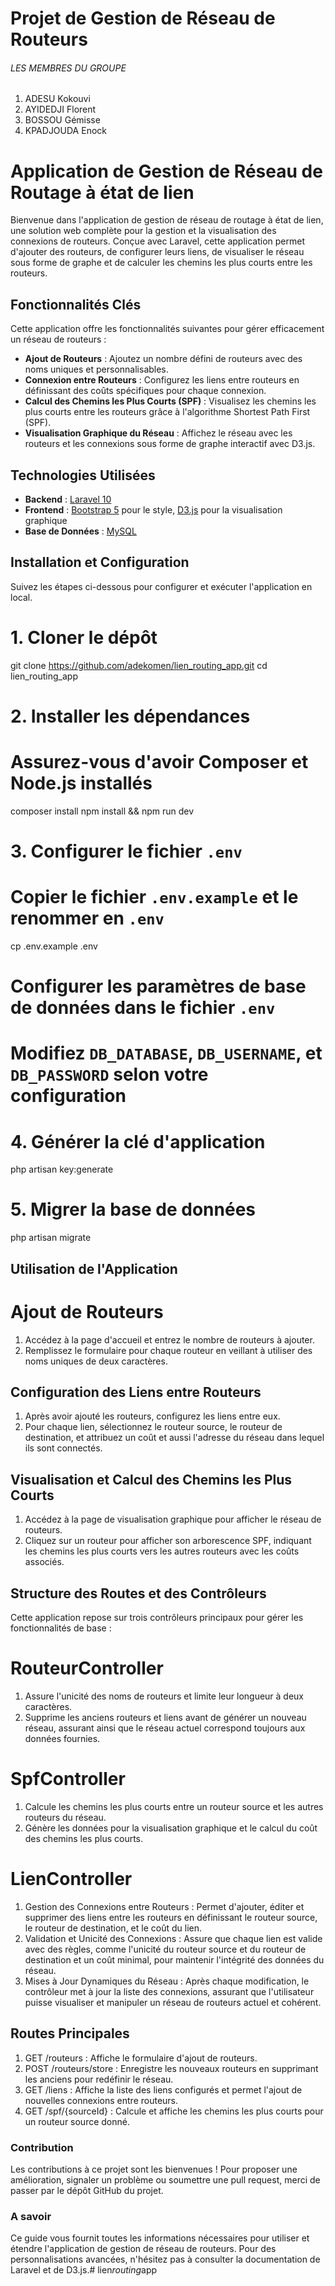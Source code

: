 # Projet de Gestion de Réseau de Routeurs

###### LES MEMBRES DU GROUPE

1. ADESU Kokouvi
2. AYIDEDJI Florent
3. BOSSOU Gémisse
4. KPADJOUDA Enock




# Application de Gestion de Réseau de Routage à état de lien

Bienvenue dans l'application de gestion de réseau de routage à état de lien, une solution web complète pour la gestion et la visualisation des connexions de routeurs. Conçue avec Laravel, cette application permet d'ajouter des routeurs, de configurer leurs liens, de visualiser le réseau sous forme de graphe et de calculer les chemins les plus courts entre les routeurs.

## Fonctionnalités Clés

Cette application offre les fonctionnalités suivantes pour gérer efficacement un réseau de routeurs :

- **Ajout de Routeurs** : Ajoutez un nombre défini de routeurs avec des noms uniques et personnalisables.
- **Connexion entre Routeurs** : Configurez les liens entre routeurs en définissant des coûts spécifiques pour chaque connexion.
- **Calcul des Chemins les Plus Courts (SPF)** : Visualisez les chemins les plus courts entre les routeurs grâce à l'algorithme Shortest Path First (SPF).
- **Visualisation Graphique du Réseau** : Affichez le réseau avec les routeurs et les connexions sous forme de graphe interactif avec D3.js.

## Technologies Utilisées

- **Backend** : [Laravel 10](https://laravel.com/)
- **Frontend** : [Bootstrap 5](https://getbootstrap.com/) pour le style, 
[D3.js](https://d3js.org/) pour la visualisation graphique
- **Base de Données** : [MySQL](https://www.mysql.com/)

## Installation et Configuration

Suivez les étapes ci-dessous pour configurer et exécuter l'application en local.


# 1. Cloner le dépôt
git clone https://github.com/adekomen/lien_routing_app.git
cd lien_routing_app

# 2. Installer les dépendances
# Assurez-vous d'avoir Composer et Node.js installés
composer install
npm install && npm run dev

# 3. Configurer le fichier `.env`
# Copier le fichier `.env.example` et le renommer en `.env`
cp .env.example .env

# Configurer les paramètres de base de données dans le fichier `.env`
# Modifiez `DB_DATABASE`, `DB_USERNAME`, et `DB_PASSWORD` selon votre configuration

# 4. Générer la clé d'application
php artisan key:generate

# 5. Migrer la base de données
php artisan migrate


## Utilisation de l'Application
# Ajout de Routeurs
1. Accédez à la page d'accueil et entrez le nombre de routeurs à ajouter.
2. Remplissez le formulaire pour chaque routeur en veillant à utiliser des noms uniques de deux caractères.

## Configuration des Liens entre Routeurs
1. Après avoir ajouté les routeurs, configurez les liens entre eux.
2. Pour chaque lien, sélectionnez le routeur source, le routeur de destination, et attribuez un coût et aussi l'adresse du réseau dans lequel ils sont connectés.

## Visualisation et Calcul des Chemins les Plus Courts
1. Accédez à la page de visualisation graphique pour afficher le réseau de routeurs.
2. Cliquez sur un routeur pour afficher son arborescence SPF, indiquant les chemins les plus courts vers les autres routeurs avec les coûts associés.

## Structure des Routes et des Contrôleurs
Cette application repose sur trois contrôleurs principaux pour gérer les fonctionnalités de base :

# RouteurController
1. Assure l'unicité des noms de routeurs et limite leur longueur à deux caractères.
2. Supprime les anciens routeurs et liens avant de générer un nouveau réseau, assurant ainsi que le réseau actuel correspond toujours aux données fournies.

# SpfController
1. Calcule les chemins les plus courts entre un routeur source et les autres routeurs du réseau.
2. Génère les données pour la visualisation graphique et le calcul du coût des chemins les plus courts.

# LienController
1. Gestion des Connexions entre Routeurs :
Permet d'ajouter, éditer et supprimer des liens entre les routeurs en définissant le routeur source, le routeur de destination, et le coût du lien.
2. Validation et Unicité des Connexions :
Assure que chaque lien est valide avec des règles, comme l'unicité du routeur source et du routeur de destination et un coût minimal, pour maintenir l'intégrité des données du réseau.
3. Mises à Jour Dynamiques du Réseau :
Après chaque modification, le contrôleur met à jour la liste des connexions, assurant que l'utilisateur puisse visualiser et manipuler un réseau de routeurs actuel et cohérent.

## Routes Principales
1. GET /routeurs : Affiche le formulaire d'ajout de routeurs.
2. POST /routeurs/store : Enregistre les nouveaux routeurs en supprimant les anciens pour redéfinir le réseau.
3. GET /liens : Affiche la liste des liens configurés et permet l'ajout de nouvelles connexions entre routeurs.
4. GET /spf/{sourceId} : Calcule et affiche les chemins les plus courts pour un routeur source donné.

### Contribution
Les contributions à ce projet sont les bienvenues ! Pour proposer une amélioration, signaler un problème ou soumettre une pull request, merci de passer par le dépôt GitHub du projet.

### A savoir
Ce guide vous fournit toutes les informations nécessaires pour utiliser et étendre l'application de gestion de réseau de routeurs. Pour des personnalisations avancées, n'hésitez pas à consulter la documentation de Laravel et de D3.js.#   l i e n _ r o u t i n g _ a p p  
 